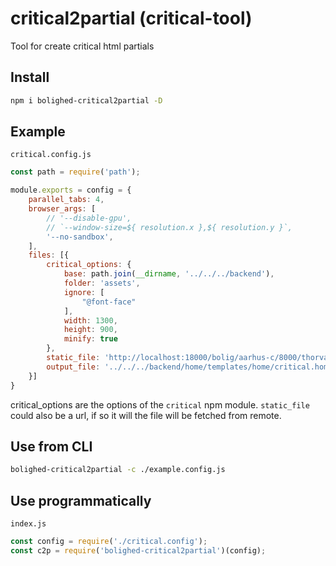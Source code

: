 # critical2partial (critical-tool)

Tool for create critical html partials

## Install

```sh
npm i bolighed-critical2partial -D
```

## Example

`critical.config.js`
```js
const path = require('path');

module.exports = config = {
    parallel_tabs: 4,
    browser_args: [
        // '--disable-gpu',
        // `--window-size=${ resolution.x },${ resolution.y }`,
        '--no-sandbox',
    ],
    files: [{
        critical_options: {
            base: path.join(__dirname, '../../../backend'),
            folder: 'assets',
            ignore: [
                "@font-face"
            ],
            width: 1300,
            height: 900,
            minify: true
        },
        static_file: 'http://localhost:18000/bolig/aarhus-c/8000/thorvaldsensgade/1/1/th/sundhed',
        output_file: '../../../backend/home/templates/home/critical.home.html'
    }]
}
```
critical_options are the options of the `critical` npm module. `static_file` could also be a url, if so it will the file will be fetched from remote.

## Use from CLI

```sh
bolighed-critical2partial -c ./example.config.js 
```

## Use programmatically 

`index.js`
```js
const config = require('./critical.config');
const c2p = require('bolighed-critical2partial')(config);
```